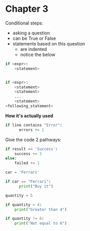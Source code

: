 # Chapter 3
Conditional steps:
- asking a question
- can be True or False
- statements based on this question
    - are indented
    - notice the <statement> below

```python
if <expr>:
    <statement>


if <expr>:
    <statement>
    <statement>
    ...
    <statement>
<following_statement>
```

**How it's actually used**
```python
if line contains "Error": 
      errors += 1
```

Give the code 2 pathways:
```python
if result == 'Success':
    success += 1
else:
    failed += 1
```

```python
car = 'Ferrari'

if car == "Ferrari": 
      print("Buy it")

quantity = 5

if quantity > 4:
    print("Greater than 4")

if quantity != 6:
    print("Not equal to 6")

```